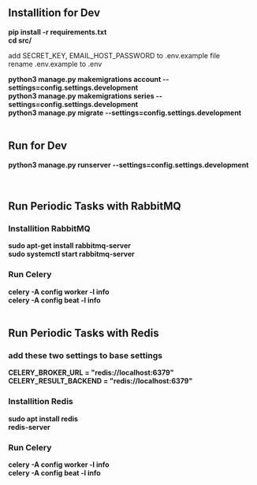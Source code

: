 ## Installition for Dev
**pip install -r requirements.txt<br />
cd src/<br />**

add SECRET_KEY, EMAIL_HOST_PASSWORD to .env.example file<br />
rename .env.example to .env<br />

**python3 manage.py makemigrations account --settings=config.settings.development<br />
python3 manage.py makemigrations series --settings=config.settings.development<br />
python3 manage.py migrate --settings=config.settings.development<br />**<br />

## Run for Dev
**python3 manage.py runserver --settings=config.settings.development**<br /><br /><br />
## Run Periodic Tasks with RabbitMQ
### Installition RabbitMQ
**sudo apt-get install rabbitmq-server**<br />
**sudo systemctl start rabbitmq-server**<br />
### Run Celery
**celery -A config worker -l info**<br />
**celery -A config beat -l info**<br /><br />
## Run Periodic Tasks with Redis
### **add these two settings to base settings**<br />
**CELERY_BROKER_URL = "redis://localhost:6379"<br />
CELERY_RESULT_BACKEND = "redis://localhost:6379"**
### Installition Redis
**sudo apt install redis**<br />
**redis-server**<br />
### Run Celery
**celery -A config worker -l info**<br />
**celery -A config beat -l info**
